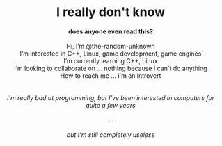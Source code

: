 <h1 align="center">I really don't know</h1>

<p align="center">
	<b>does anyone even read this?</b>
	<br><br>
	Hi, I’m @the-random-unknown<br>
	I’m interested in C++, Linux, game development, game engines<br>
	I’m currently learning C++, Linux<br>
	I’m looking to collaborate on ... nothing because I can't do anything<br>
	How to reach me ... i'm an introvert<br><br><br>
	<i>I'm really bad at programming, but I've been interested in computers for quite a few years<br><br>...<br><br>but I'm still completely useless</i>
</p>

<!---
old

- 👋 Hi, I’m @the-random-unknown
 - 👀 I’m interested in C++, Linux, game development, game engines
 - 🌱 I’m currently learning C++, Linux
 - 💞️ I’m looking to collaborate on ... nothing because I can't do anything
 - 📫 How to reach me ... i'm an introvert

I'm really bad at programming, but I've been interested in computers for quite a few years

...

but I'm still completely useless


the-random-unknown/the-random-unknown is a ✨ special ✨ repository because its `README.md` (this file) appears on your GitHub profile.
You can click the Preview link to take a look at your changes.
--->
